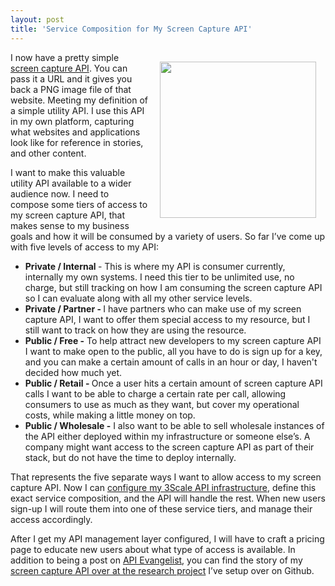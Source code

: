 ```yaml
---
layout: post
title: 'Service Composition for My Screen Capture API'
---
```

<p><img style="padding: 15px;" src="https://s3.amazonaws.com/kinlane-productions/bw-icons/bw-composer.png" alt="" width="250" align="right" /></p>
<p>I now have a pretty simple <a href="http://screen-capture.apievangelist.com/">screen capture API</a>. You can pass it a URL and it gives you back a PNG image file of that website. Meeting my definition of a simple utility API. I use this API in my own platform, capturing what websites and applications look like for reference in stories, and other content.</p>
<p>I want to make this valuable utility API available to a wider audience now. I need to compose some tiers of access to my screen capture API, that makes sense to my business goals and how it will be consumed by a variety of users. So far I&rsquo;ve come up with five levels of access to my API:</p>
<ul>
<li><strong>Private / Internal </strong>- This is where my API is consumer currently, internally my own systems. I need this tier to be unlimited use, no charge, but still tracking on how I am consuming the screen capture API so I can evaluate along with all my other service levels.</li>
<li><strong>Private / Partner - </strong>I have partners who can make use of my screen capture API, I want to offer them special access to my resource, but I still want to track on how they are using the resource.</li>
<li><strong>Public / Free -</strong> To help attract new developers to my screen capture API I want to make open to the public, all you have to do is sign up for a key, and you can make a certain amount of calls in an hour or day, I haven't decided how much yet.</li>
<li><strong>Public / Retail - </strong>Once a user hits a certain amount of screen capture API calls I want to be able to charge a certain rate per call, allowing consumers to use as much as they want, but cover my operational costs, while making a little money on top.</li>
<li><strong>Public / Wholesale -</strong> I also want to be able to sell wholesale instances of the API either deployed within my infrastructure or someone else&rsquo;s. A company might want access to the screen capture API as part of their stack, but do not have the time to deploy internally.</li>
</ul>
<p>That represents the five separate ways I want to allow access to my screen capture API. Now I can <a href="http://apievangelist.com/2014/04/12/moving-beyond-my-basic-3scale-api-infrastructure-plan/">configure my 3Scale API infrastructure</a>, define this exact service composition, and the API will handle the rest. When new users sign-up I will route them into one of these service tiers, and manage their access accordingly.</p>
<p>After I get my API management layer configured, I will have to craft a pricing page to educate new users about what type of access is available. In addition to being a post on <a href="http://apievangelist.com">API Evangelist</a>, you can find the story of my <a href="http://screen-capture.apievangelist.com/">screen capture API over at the research project</a> I&rsquo;ve setup over on Github.</p>